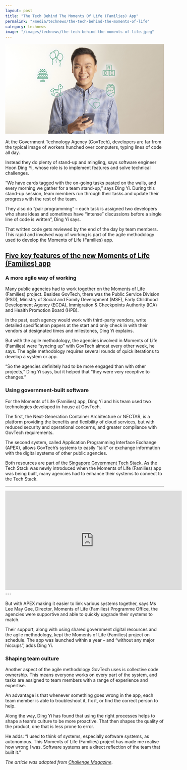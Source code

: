 ```yaml
---
layout: post
title: "The Tech Behind The Moments Of Life (Families) App"
permalink: "/media/technews/the-tech-behind-the-moments-of-life"
category: technews
image: "/images/technews/the-tech-behind-the-moments-of-life.jpeg"
---
```


![Mr Hoon Ding Yi, a software engineer, worked on the Moments of Life (Families) app](/images/technews/the-tech-behind-the-moments-of-life-app.jpg)

At the Government Technology Agency (GovTech), developers are far from the typical image of workers hunched over computers, typing lines of code all day.

Instead they do plenty of stand-up and mingling, says software engineer Hoon Ding Yi, whose role is to implement features and solve technical challenges.

“We have cards tagged with the on-going tasks pasted on the walls, and every morning we gather for a team stand-up,” says Ding Yi. During this stand-up session, team members run through their tasks and update their progress with the rest of the team.

They also do “pair programming” – each task is assigned two developers who share ideas and sometimes have “intense” discussions before a single line of code is written”, Ding Yi says.

That written code gets reviewed by the end of the day by team members. This rapid and involved way of working is part of the agile methodology used to develop the Moments of Life (Families) app.


[Five key features of the new Moments of Life (Families) app](https://www.tech.gov.sg/media/technews/five-key-features-of-the-new-moments-of-life-app)
---

### **A more agile way of working**

Many public agencies had to work together on the Moments of Life (Families) project. Besides GovTech, there was the Public Service Division (PSD), Ministry of Social and Family Development (MSF), Early Childhood Development Agency (ECDA), Immigration & Checkpoints Authority (ICA) and Health Promotion Board (HPB).

In the past, each agency would work with third-party vendors, write detailed specification papers at the start and only check in with their vendors at designated times and milestones, Ding Yi explains.

But with the agile methodology, the agencies involved in Moments of Life (Families) were “syncing up” with GovTech almost every other week, he says. The agile methodology requires several rounds of quick iterations to develop a system or app.

“So the agencies definitely had to be more engaged than with other projects,” Ding Yi says, but it helped that “they were very receptive to changes.”

### **Using government-built software**

For the Moments of Life (Families) app, Ding Yi and his team used two technologies developed in-house at GovTech.

The first, the Next-Generation Container Architecture or NECTAR, is a platform providing the benefits and flexibility of cloud services, but with reduced security and operational concerns, and greater compliance with GovTech requirements.

The second system, called Application Programming Interface Exchange (APEX), allows GovTech’s systems to easily “talk” or exchange information with the digital systems of other public agencies.

Both resources are part of the [Singapore Government Tech Stack](https://www.tech.gov.sg/products-and-services/singapore-government-tech-stack/). As the Tech Stack was newly introduced when the Moments of Life (Families) app was being built, many agencies had to enhance their systems to connect to the Tech Stack.

---
<div class="bp-youtube">   
      <iframe width="560" height="315" src="https://www.youtube.com/embed/Vt-r2vCqSh8" frameborder="0" allow="accelerometer; autoplay; encrypted-media; gyroscope; picture-in-picture" allowfullscreen></iframe>
</div>
---

But with APEX making it easier to link various systems together, says Ms Lee May Gee, Director, Moments of Life (Families) Programme Office, the agencies were supportive and able to quickly upgrade their systems to match.

Their support, along with using shared government digital resources and the agile methodology, kept the Moments of Life (Families) project on schedule. The app was launched within a year – and “without any major hiccups”, adds Ding Yi.

### **Shaping team culture**

Another aspect of the agile methodology GovTech uses is collective code ownership. This means everyone works on every part of the system, and tasks are assigned to team members with a range of experience and expertise.

An advantage is that whenever something goes wrong in the app, each team member is able to troubleshoot it, fix it, or find the correct person to help.

Along the way, Ding Yi has found that using the right processes helps to shape a team’s culture to be more proactive. That then shapes the quality of the product, one that is less prone to error.

He adds: “I used to think of systems, especially software systems, as autonomous. This Moments of Life (Families) project has made me realise how wrong I was. Software systems are a direct reflection of the team that built it.”

*The article was adapted from [Challenge Magazine](https://www.psd.gov.sg/challenge/ideas/feature/the-tech-behind-the-moments-of-life-(families)-app)*. 
